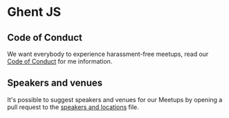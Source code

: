 # Ghent JS

## Code of Conduct

We want everybody to experience harassment-free meetups, read our [Code of Conduct](http://confcodeofconduct.com) for
me information.

## Speakers and venues

It's possible to suggest speakers and venues for our Meetups by opening a pull request to the 
[speakers and locations](./speakers-locations.md) file.
